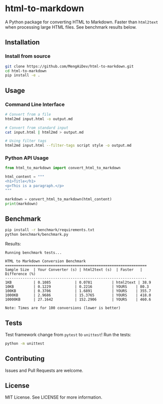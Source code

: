 # html-to-markdown

A Python package for converting HTML to Markdown. Faster than `html2text` when processing large HTML files. See benchmark results below.

## Installation

### Install from source
```bash
git clone https://github.com/MengAiDev/html-to-markdown.git
cd html-to-markdown
pip install -e .
```

## Usage

### Command Line Interface

```bash
# Convert from a file
html2md input.html -o output.md

# Convert from standard input
cat input.html | html2md > output.md

# Using filter tags
html2md input.html --filter-tags script style -o output.md
```

### Python API Usage

```python
from html_to_markdown import convert_html_to_markdown

html_content = """
<h1>Title</h1>
<p>This is a paragraph.</p>
"""

markdown = convert_html_to_markdown(html_content)
print(markdown)
```

## Benchmark
```sh
pip install -r benchmark/requirements.txt
python benchmark/benchmark.py 
```

Results:
```
Running benchmark tests...

HTML to Markdown Conversion Benchmark
=================================================================
Sample Size  | Your Converter (s) | html2text (s)  | Faster   | Difference (%)
-----------------------------------------------------------------
1KB          | 0.1085           | 0.0781         | html2text | 38.9          
10KB         | 0.1229           | 0.2216         | YOURS    | 80.3          
100KB        | 0.3706           | 1.6891         | YOURS    | 355.7         
1000KB       | 2.9686           | 15.3765        | YOURS    | 418.0         
10000KB      | 27.1642          | 152.2906       | YOURS    | 460.6         

Note: Times are for 100 conversions (lower is better)
```

## Tests
Test framework change from `pytest` to `unittest`!
Run the tests:
```bash
python -m unittest
```

## Contributing
Issues and Pull Requests are welcome.

## License
MIT License. See LICENSE for more information.